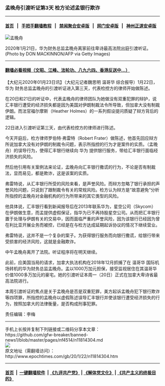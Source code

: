 ### 孟晚舟引渡听证第3天 检方论述孟银行欺诈
------------------------

#### [首页](https://github.com/gfw-breaker/banned-news1/blob/master/README.md) &nbsp;&nbsp;|&nbsp;&nbsp; [手把手翻墙教程](https://github.com/gfw-breaker/guides/wiki) &nbsp;&nbsp;|&nbsp;&nbsp; [禁闻聚合安卓版](https://github.com/gfw-breaker/bn-android) &nbsp;&nbsp;|&nbsp;&nbsp; [网门安卓版](https://github.com/oGate2/oGate) &nbsp;&nbsp;|&nbsp;&nbsp; [神州正道安卓版](https://github.com/SzzdOgate/update) 



<div><img alt="孟晚舟" class="aligncenter wp-post-image" src="https://i.epochtimes.com/assets/uploads/2020/01/GettyImages-1195193677-600x400.jpg"/>
<div class="red16 caption">
 <p>
  2020年1月21日，华为财务总监孟晚舟离家前往卑诗最高法院出庭引渡听证。(Photo by DON MACKINNON/AFP via Getty Images)
 </p>
</div>
</div><hr/>

#### [翻墙必看视频（文昭、江峰、法轮功、八九六四、香港反送中...）](http://167.172.214.107/home.html)

<div><p>
 【大纪元2020年01月23日讯】（大纪元记者魏思明
 <ok href="http://www.epochtimes.com/gb/tag/%E6%B8%A9%E5%93%A5%E5%8D%8E.html">
  温哥华
 </ok>
 综合报导）1月22日，
 <ok href="http://www.epochtimes.com/gb/tag/%E5%8D%8E%E4%B8%BA.html">
  华为
 </ok>
 财务总监孟晚舟的引渡听证进入第三天，代表检控方的律师开始做陈述。
</p>
<p>
 在20日和21日的听证中，代表孟晚舟的律师团队为她做没有双重犯罪的辩护，说汇丰银行遭受的经济损失都是因为美国对伊朗制裁法令所导致，但加拿大没有制裁伊朗。而法官福尔摩斯（Heather Holmes）的一系列假设提问质疑了辩方背后的逻辑。
</p>
<p>
 22日进入引渡听证第三天，由代表检控方的律师进行陈述。
</p>
<p>
 今天开庭后，检方律师罗伯特·弗雷特（Robert Frater）做陈述，他首先回应辩方所说加拿大没有对伊朗的制裁令问题，表示所指控的行为才是案件的实质。（孟晚舟）的误导行为，使得汇丰银行继续向
 <ok href="http://www.epochtimes.com/gb/tag/%E5%8D%8E%E4%B8%BA.html">
  华为
 </ok>
 提供银行服务，带给汇丰银行面临经济损失的风险。
</p>
<p>
 然后他引用有关案例法来论证，孟晚舟向汇丰银行撒谎的行为，不论是否有制裁法，显而易见，都是欺诈，这是该案的实质。
</p>
<p>
 弗雷特说，从汇丰银行所受的风险来看，是声誉风险。而辩方忽略了银行承担的声誉风险问题，只说到了跟制裁令有关的常规风险。检方认为辩方是“故意避免”分析所指控的孟晚舟对金融机构的行为所带来的其它类型的风险。
</p>
<p>
 他具体说，汇丰银行看到新闻报导后在2013年联系华为，星空公司（Skycom）在伊朗做生意，而孟提供虚假保证，指华为已不再持股星空公司。从而把汇丰银行置于处理与伊朗有关的交易中，因而面临严重的声誉风险，因为该银行已经因为曾在利比亚开展业务而被控，已经是在与检方达成延期起诉协议的情况下继续营业。
</p>
<p>
 弗雷特说，这并不是一个复杂的案子。为获得银行服务而向银行撒谎，给银行带来受损害的经济风险，这就是金融欺诈。
</p>
<p>
 中午孟晚舟离开了法院。听证程序将在明天继续。
</p>
<p>
 此前，应美国当局的请求，加拿大执法机构在2018年12月抓捕了在
 <ok href="http://www.epochtimes.com/gb/tag/%E6%B8%A9%E5%93%A5%E5%8D%8E.html">
  温哥华
 </ok>
 国际机场转机的华为财务总监孟晚舟。孟以1000万加元担保，接受监视居住在其温哥华价值1000多万加元的豪宅。她的引渡听证本周一（20日）正式在加拿大卑诗省最高法院进行。
</p>
<p>
 本周引渡听证的焦点是关于孟晚舟是否是双重犯罪，美方起诉孟晚舟犯下银行欺诈等四项罪，所指控的孟晚舟以虚假陈述误导汇丰银行并使该银行遭受经济损失的行为，按照加拿大的法律衡量，是否构成刑事犯罪。
</p>
<p>
 责任编辑：李梅
</p>
</div>
<hr/>
手机上长按并复制下列链接或二维码分享本文章：<br/>
https://github.com/gfw-breaker/banned-news1/blob/master/pages/nf4514/n11814304.md <br/>
<a href='https://github.com/gfw-breaker/banned-news1/blob/master/pages/nf4514/n11814304.md'><img src='https://github.com/gfw-breaker/banned-news1/blob/master/pages/nf4514/n11814304.md.png'/></a> <br/>
原文地址（需翻墙访问）：http://www.epochtimes.com/gb/20/1/22/n11814304.htm


------------------------
#### [首页](https://github.com/gfw-breaker/banned-news1/blob/master/README.md) &nbsp;|&nbsp; [一键翻墙软件](https://github.com/gfw-breaker/nogfw/blob/master/README.md) &nbsp;| [《九评共产党》](https://github.com/gfw-breaker/9ping.md/blob/master/README.md#九评之一评共产党是什么) | [《解体党文化》](https://github.com/gfw-breaker/jtdwh.md/blob/master/README.md) | [《共产主义的终极目的》](https://github.com/gfw-breaker/gczydzjmd.md/blob/master/README.md)


<img src='http://gfw-breaker.win/banned-news/pages/nf4514/n11814304.md' width='0px' height='0px'/>